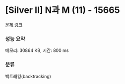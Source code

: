 # [Silver II] N과 M (11) - 15665 

[문제 링크](https://www.acmicpc.net/problem/15665) 

### 성능 요약

메모리: 30864 KB, 시간: 800 ms

### 분류

백트래킹(backtracking)

